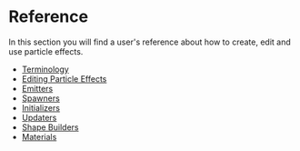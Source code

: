 # Reference

<div class="doc-incomplete"/>

In this section you will find a user's reference about how to create, edit and use particle effects.

- [Terminology](terminology.md)
- [Editing Particle Effects](particle-editor.md)
- [Emitters](emitters.md)
- [Spawners](spawners.md)
- [Initializers](initializers.md)
- [Updaters](updaters.md)
- [Shape Builders](shape-builders.md)
- [Materials](materials.md)